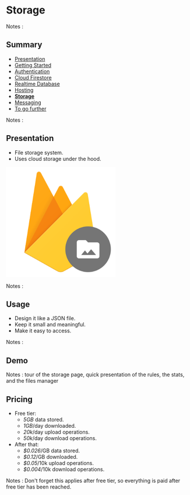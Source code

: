 # Storage

<!-- .slide: class="page-title" -->

Notes :



## Summary

<!-- .slide: id = "master-toc" class="toc" -->

- [Presentation](#/1)
- [Getting Started](#/2)
- [Authentication](#/3)
- [Cloud Firestore](#/4)
- [Realtime Database](#/5)
- [Hosting](#/6)
- **[Storage](#/7)**
- [Messaging](#/8)
- [To go further](#/9)

Notes :



## Presentation

- File storage system.
- Uses cloud storage under the hood.

<img src="resources/cloud_storage_logo.png" height="300">

Notes :



## Usage

- Design it like a JSON file.
- Keep it small and meaningful.
- Make it easy to access.

Notes :



## Demo

<!-- .slide: class="page-demo" -->

Notes : tour of the storage page, quick presentation of the rules, the stats, and the files manager



## Pricing

- Free tier:
  - *5GB* data stored.
  - *1GB*/day downloaded.
  - *20k*/day upload operations.
  - *50k*/day download operations.
- After that:
  - *$0.026*/GB data stored.
  - *$0.12*/GB downloaded.
  - *$0.05*/10k upload operations.
  - *$0.004*/10k download operations.


Notes : Don't forget this applies after free tier, so everything is paid after free tier has been reached.



<!-- .slide: class="page-tp6" -->
